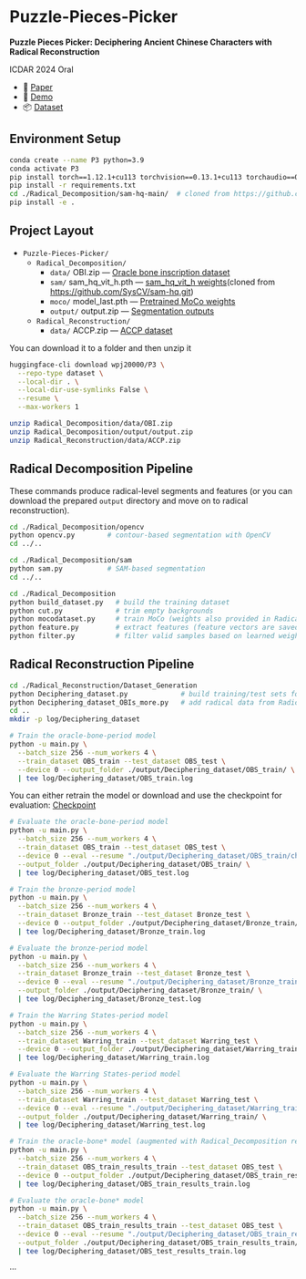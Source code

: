 # Puzzle-Pieces-Picker

**Puzzle Pieces Picker: Deciphering Ancient Chinese Characters with Radical Reconstruction**

ICDAR 2024 Oral
- 📄 [Paper](https://arxiv.org/abs/2406.03019)
- 🧪 [Demo](http://vlrlabmonkey.xyz:7684)
- 📦 [Dataset](https://huggingface.co/datasets/wpj20000/P3)

## Environment Setup
```bash
conda create --name P3 python=3.9
conda activate P3
pip install torch==1.12.1+cu113 torchvision==0.13.1+cu113 torchaudio==0.12.1 --extra-index-url https://download.pytorch.org/whl/cu113
pip install -r requirements.txt
cd ./Radical_Decomposition/sam-hq-main/  # cloned from https://github.com/SysCV/sam-hq.git
pip install -e .
```

## Project Layout
- `Puzzle-Pieces-Picker/`
  - `Radical_Decomposition/`
    - `data/` OBI.zip — [Oracle bone inscription dataset](https://huggingface.co/datasets/wpj20000/P3/tree/main/Radical_Decomposition/data)
    - `sam/` sam_hq_vit_h.pth — [sam_hq_vit_h weights](https://huggingface.co/datasets/wpj20000/P3/tree/main/Radical_Decomposition/sam)(cloned from https://github.com/SysCV/sam-hq.git)
    - `moco/` model_last.pth — [Pretrained MoCo weights](https://huggingface.co/datasets/wpj20000/P3/tree/main/Radical_Decomposition/moco)
    - `output/` output.zip — [Segmentation outputs](https://huggingface.co/datasets/wpj20000/P3/tree/main/Radical_Decomposition/output)
  - `Radical_Reconstruction/`
    - `data/` ACCP.zip — [ACCP dataset](https://huggingface.co/datasets/wpj20000/P3/tree/main/Radical_Reconstruction/data)

You can download it to a folder and then unzip it
```bash
huggingface-cli download wpj20000/P3 \
  --repo-type dataset \
  --local-dir . \
  --local-dir-use-symlinks False \
  --resume \
  --max-workers 1

unzip Radical_Decomposition/data/OBI.zip
unzip Radical_Decomposition/output/output.zip
unzip Radical_Reconstruction/data/ACCP.zip

```
## Radical Decomposition Pipeline
These commands produce radical-level segments and features (or you can download the prepared `output` directory and move on to radical reconstruction).

```bash
cd ./Radical_Decomposition/opencv
python opencv.py        # contour-based segmentation with OpenCV
cd ../..
```

```bash
cd ./Radical_Decomposition/sam
python sam.py           # SAM-based segmentation
cd ../..
```

```bash
cd ./Radical_Decomposition
python build_dataset.py   # build the training dataset
python cut.py             # trim empty backgrounds
python mocodataset.py     # train MoCo (weights also provided in Radical_Decomposition/moco)
python feature.py         # extract features (feature vectors are saved under output)
python filter.py          # filter valid samples based on learned weights
```

## Radical Reconstruction Pipeline

```bash
cd ./Radical_Reconstruction/Dataset_Generation
python Deciphering_dataset.py             # build training/test sets for different historical periods
python Deciphering_dataset_OBIs_more.py   # add radical data from Radical_Decomposition
cd ..
mkdir -p log/Deciphering_dataset
```


```bash
# Train the oracle-bone-period model
python -u main.py \
  --batch_size 256 --num_workers 4 \
  --train_dataset OBS_train --test_dataset OBS_test \
  --device 0 --output_folder ./output/Deciphering_dataset/OBS_train/ \
  | tee log/Deciphering_dataset/OBS_train.log
```
You can either retrain the model or download and use the checkpoint for evaluation: [Checkpoint](https://huggingface.co/datasets/wpj20000/P3/tree/main/Radical_Reconstruction/output)

```bash
# Evaluate the oracle-bone-period model
python -u main.py \
  --batch_size 256 --num_workers 4 \
  --train_dataset OBS_train --test_dataset OBS_test \
  --device 0 --eval --resume "./output/Deciphering_dataset/OBS_train/checkpoints/checkpoint_ep0099.pth" \
  --output_folder ./output/Deciphering_dataset/OBS_train/ \
  | tee log/Deciphering_dataset/OBS_test.log
```

```bash
# Train the bronze-period model
python -u main.py \
  --batch_size 256 --num_workers 4 \
  --train_dataset Bronze_train --test_dataset Bronze_test \
  --device 0 --output_folder ./output/Deciphering_dataset/Bronze_train/ \
  | tee log/Deciphering_dataset/Bronze_train.log
```

```bash
# Evaluate the bronze-period model
python -u main.py \
  --batch_size 256 --num_workers 4 \
  --train_dataset Bronze_train --test_dataset Bronze_test \
  --device 0 --eval --resume "./output/Deciphering_dataset/Bronze_train/checkpoints/checkpoint_ep0099.pth" \
  --output_folder ./output/Deciphering_dataset/Bronze_train/ \
  | tee log/Deciphering_dataset/Bronze_test.log
```

```bash
# Train the Warring States-period model
python -u main.py \
  --batch_size 256 --num_workers 4 \
  --train_dataset Warring_train --test_dataset Warring_test \
  --device 0 --output_folder ./output/Deciphering_dataset/Warring_train/ \
  | tee log/Deciphering_dataset/Warring_train.log
```

```bash
# Evaluate the Warring States-period model
python -u main.py \
  --batch_size 256 --num_workers 4 \
  --train_dataset Warring_train --test_dataset Warring_test \
  --device 0 --eval --resume "./output/Deciphering_dataset/Warring_train/checkpoints/checkpoint_ep0099.pth" \
  --output_folder ./output/Deciphering_dataset/Warring_train/ \
  | tee log/Deciphering_dataset/Warring_test.log
```

```bash
# Train the oracle-bone* model (augmented with Radical_Decomposition results)
python -u main.py \
  --batch_size 256 --num_workers 4 \
  --train_dataset OBS_train_results_train --test_dataset OBS_test \
  --device 0 --output_folder ./output/Deciphering_dataset/OBS_train_results_train/ \
  | tee log/Deciphering_dataset/OBS_train_results_train.log
```

```bash
# Evaluate the oracle-bone* model
python -u main.py \
  --batch_size 256 --num_workers 4 \
  --train_dataset OBS_train_results_train --test_dataset OBS_test \
  --device 0 --eval --resume "./output/Deciphering_dataset/OBS_train_results_train/checkpoints/checkpoint_ep0099.pth" \
  --output_folder ./output/Deciphering_dataset/OBS_train_results_train/ \
  | tee log/Deciphering_dataset/OBS_test_results_train.log
```
···